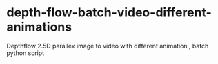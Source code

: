 # depth-flow-batch-video-different-animations
Depthflow 2.5D parallex image to video with different animation , batch python script 

